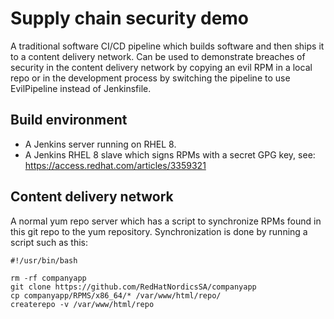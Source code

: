 # Supply chain security demo
A traditional software CI/CD pipeline which builds software and then ships it to a content delivery network.
Can be used to demonstrate breaches of security in the content delivery network by copying an evil RPM in a local repo or in the development process by switching the pipeline to use EvilPipeline instead of Jenkinsfile.

## Build environment
* A Jenkins server running on RHEL 8.
* A Jenkins RHEL 8 slave which signs RPMs with a secret GPG key, see: https://access.redhat.com/articles/3359321

## Content delivery network
A normal yum repo server which has a script to synchronize RPMs found in this git repo to the yum repository. Synchronization is done by running a script such as this:
```
#!/usr/bin/bash

rm -rf companyapp
git clone https://github.com/RedHatNordicsSA/companyapp
cp companyapp/RPMS/x86_64/* /var/www/html/repo/
createrepo -v /var/www/html/repo
```

